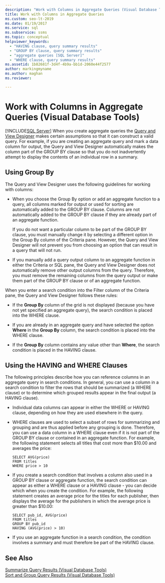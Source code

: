```yaml
---
description: "Work with Columns in Aggregate Queries (Visual Database Tools)"
title: Work with Columns in Aggregate Queries
ms.custom: seo-lt-2019
ms.date: 01/19/2017
ms.service: sql
ms.subservice: ssms
ms.topic: conceptual
helpviewer_keywords: 
  - "HAVING clause, query summary results"
  - "GROUP BY clause, query summary results"
  - "aggregate queries [SQL Server]"
  - "WHERE clause, query summary results"
ms.assetid: 1b82681f-3d4f-4b9a-bb1d-2060e44f2577
author: markingmyname
ms.author: maghan
ms.reviewer: 

---
```

# Work with Columns in Aggregate Queries (Visual Database Tools)
[!INCLUDE[SQL Server](../../includes/applies-to-version/sqlserver.md)]
When you create aggregate queries the [Query and View Designer](../../ssms/visual-db-tools/query-and-view-designer-tools-visual-database-tools.md) makes certain assumptions so that it can construct a valid query. For example, if you are creating an aggregate query and mark a data column for output, the Query and View Designer automatically makes the column part of the GROUP BY clause so that you do not inadvertently attempt to display the contents of an individual row in a summary.  
  
## Using Group By  
The Query and View Designer uses the following guidelines for working with columns:  
  
-   When you choose the Group By option or add an aggregate function to a query, all columns marked for output or used for sorting are automatically added to the GROUP BY clause. Columns are not automatically added to the GROUP BY clause if they are already part of an aggregate function.  
  
    If you do not want a particular column to be part of the GROUP BY clause, you must manually change it by selecting a different option in the Group By column of the Criteria pane. However, the Query and View Designer will not prevent you from choosing an option that can result in a query that will not run.  
  
-   If you manually add a query output column to an aggregate function in either the Criteria or SQL pane, the Query and View Designer does not automatically remove other output columns from the query. Therefore, you must remove the remaining columns from the query output or make them part of the GROUP BY clause or of an aggregate function.  
  
When you enter a search condition into the Filter column of the Criteria pane, the Query and View Designer follows these rules:  
  
-   If the **Group By** column of the grid is not displayed (because you have not yet specified an aggregate query), the search condition is placed into the WHERE clause.  
  
-   If you are already in an aggregate query and have selected the option **Where** in the **Group By** column, the search condition is placed into the WHERE clause.  
  
-   If the **Group By** column contains any value other than **Where**, the search condition is placed in the HAVING clause.  
  
## Using the HAVING and WHERE Clauses  
The following principles describe how you can reference columns in an aggregate query in search conditions. In general, you can use a column in a search condition to filter the rows that should be summarized (a WHERE clause) or to determine which grouped results appear in the final output (a HAVING clause).  
  
-   Individual data columns can appear in either the WHERE or HAVING clause, depending on how they are used elsewhere in the query.  
  
-   WHERE clauses are used to select a subset of rows for summarizing and grouping and are thus applied before any grouping is done. Therefore, you can use a data column in a WHERE clause even if it is not part of the GROUP BY clause or contained in an aggregate function. For example, the following statement selects all titles that cost more than $10.00 and averages the price:  
  
    ```  
    SELECT AVG(price)  
    FROM titles  
    WHERE price > 10  
    ```  
  
-   If you create a search condition that involves a column also used in a GROUP BY clause or aggregate function, the search condition can appear as either a WHERE clause or a HAVING clause - you can decide which when you create the condition. For example, the following statement creates an average price for the titles for each publisher, then displays the average for the publishers in which the average price is greater than $10.00:  
  
    ```  
    SELECT pub_id, AVG(price)  
    FROM titles  
    GROUP BY pub_id  
    HAVING (AVG(price) > 10)  
    ```  
  
-   If you use an aggregate function in a search condition, the condition involves a summary and must therefore be part of the HAVING clause.  
  
## See Also  
[Summarize Query Results &#40;Visual Database Tools&#41;](../../ssms/visual-db-tools/summarize-query-results-visual-database-tools.md)  
[Sort and Group Query Results &#40;Visual Database Tools&#41;](../../ssms/visual-db-tools/sort-and-group-query-results-visual-database-tools.md)  
  
